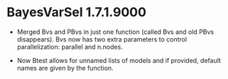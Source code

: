 # BayesVarSel 1.7.1.9000

* Merged Bvs and PBvs in just one function (called Bvs and old PBvs disappears). Bvs now has two extra parameters to control parallelization: parallel and n.nodes.

* Now Btest allows for unnamed lists of models and if provided, default names are given by the function. 

